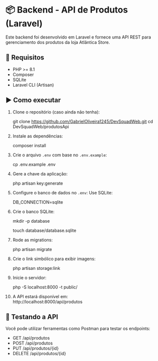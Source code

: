 # 📦 Backend - API de Produtos (Laravel)

Este backend foi desenvolvido em Laravel e fornece uma API REST para gerenciamento dos produtos da loja Atlântica Store.

## 🔧 Requisitos

- PHP >= 8.1
- Composer
- SQLite
- Laravel CLI (Artisan)

## ▶️ Como executar

1. Clone o repositório (caso ainda não tenha):
   
   git clone https://github.com/GabrielOliveira1245/DevSquadWeb.git
   cd DevSquadWeb/produtosApi
   

2. Instale as dependências:
   
   composer install
   

3. Crie o arquivo `.env` com base no `.env.example`:
   
   cp .env.example .env
   

4. Gere a chave da aplicação:
   
   php artisan key:generate
  

5. Configure o banco de dados no `.env`:
   Use SQLite:
   
   DB_CONNECTION=sqlite
   

6. Crie o banco SQLite:
   
   mkdir -p database

   touch database/database.sqlite
   

7. Rode as migrations:
   
   php artisan migrate
   

8. Crie o link simbólico para exibir imagens:
   
   php artisan storage:link
   

9. Inicie o servidor:
   
   php -S localhost:8000 -t public/
   

10. A API estará disponível em:  
    http://localhost:8000/api/produtos

## 🧪 Testando a API

Você pode utilizar ferramentas como Postman para testar os endpoints:

- GET     /api/produtos
- POST    /api/produtos
- PUT     /api/produtos/{id}
- DELETE  /api/produtos/{id}